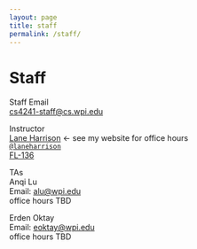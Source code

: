 ```yaml
---
layout: page
title: staff
permalink: /staff/
---
```


# Staff
Staff Email  
[cs4241-staff@cs.wpi.edu](mailto:cs4241-staff@cs.wpi.edu)

Instructor  
[Lane Harrison](http://web.cs.wpi.edu/~ltharrison/) <- see my website for office hours  
[`@laneharrison`](http://twitter.com/laneharrison/)  
[FL-136](http://myatlascms.com/map/?id=609&mrkIid=105239)  

TAs   
Anqi Lu  
Email: [alu@wpi.edu](mailto:alu@wpi.edu)   
office hours TBD

Erden Oktay  
Email: [eoktay@wpi.edu](mailto:eoktay@wpi.edu)  
office hours TBD  

